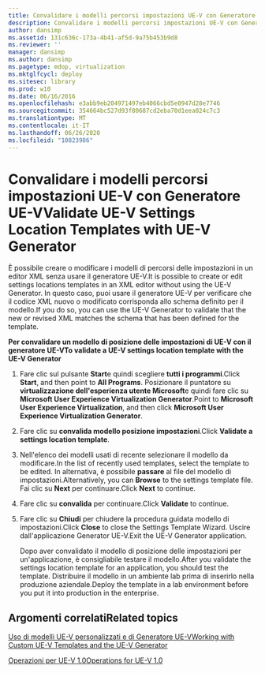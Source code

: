```yaml
---
title: Convalidare i modelli percorsi impostazioni UE-V con Generatore UE-V
description: Convalidare i modelli percorsi impostazioni UE-V con Generatore UE-V
author: dansimp
ms.assetid: 131c636c-173a-4b41-af5d-9a75b453b9d8
ms.reviewer: ''
manager: dansimp
ms.author: dansimp
ms.pagetype: mdop, virtualization
ms.mktglfcycl: deploy
ms.sitesec: library
ms.prod: w10
ms.date: 06/16/2016
ms.openlocfilehash: e3abb9eb204971497eb4066cbd5e0947d28e7746
ms.sourcegitcommit: 354664bc527d93f80687cd2eba70d1eea024c7c3
ms.translationtype: MT
ms.contentlocale: it-IT
ms.lasthandoff: 06/26/2020
ms.locfileid: "10823986"
---
```

# <span data-ttu-id="e72e3-103">Convalidare i modelli percorsi impostazioni UE-V con Generatore UE-V</span><span class="sxs-lookup"><span data-stu-id="e72e3-103">Validate UE-V Settings Location Templates with UE-V Generator</span></span>


<span data-ttu-id="e72e3-104">È possibile creare o modificare i modelli di percorsi delle impostazioni in un editor XML senza usare il generatore UE-V.</span><span class="sxs-lookup"><span data-stu-id="e72e3-104">It is possible to create or edit settings locations templates in an XML editor without using the UE-V Generator.</span></span> <span data-ttu-id="e72e3-105">In questo caso, puoi usare il generatore UE-V per verificare che il codice XML nuovo o modificato corrisponda allo schema definito per il modello.</span><span class="sxs-lookup"><span data-stu-id="e72e3-105">If you do so, you can use the UE-V Generator to validate that the new or revised XML matches the schema that has been defined for the template.</span></span>

**<span data-ttu-id="e72e3-106">Per convalidare un modello di posizione delle impostazioni di UE-V con il generatore UE-V</span><span class="sxs-lookup"><span data-stu-id="e72e3-106">To validate a UE-V settings location template with the UE-V Generator</span></span>**

1.  <span data-ttu-id="e72e3-107">Fare clic sul pulsante **Start**e quindi scegliere **tutti i programmi**.</span><span class="sxs-lookup"><span data-stu-id="e72e3-107">Click **Start**, and then point to **All Programs**.</span></span> <span data-ttu-id="e72e3-108">Posizionare il puntatore su **virtualizzazione dell'esperienza utente Microsoft**e quindi fare clic su **Microsoft User Experience Virtualization Generator**.</span><span class="sxs-lookup"><span data-stu-id="e72e3-108">Point to **Microsoft User Experience Virtualization**, and then click **Microsoft User Experience Virtualization Generator**.</span></span>

2.  <span data-ttu-id="e72e3-109">Fare clic su **convalida modello posizione impostazioni**.</span><span class="sxs-lookup"><span data-stu-id="e72e3-109">Click **Validate a settings location template**.</span></span>

3.  <span data-ttu-id="e72e3-110">Nell'elenco dei modelli usati di recente selezionare il modello da modificare.</span><span class="sxs-lookup"><span data-stu-id="e72e3-110">In the list of recently used templates, select the template to be edited.</span></span> <span data-ttu-id="e72e3-111">In alternativa, è possibile **passare** al file del modello di impostazioni.</span><span class="sxs-lookup"><span data-stu-id="e72e3-111">Alternatively, you can **Browse** to the settings template file.</span></span> <span data-ttu-id="e72e3-112">Fai clic su **Next** per continuare.</span><span class="sxs-lookup"><span data-stu-id="e72e3-112">Click **Next** to continue.</span></span>

4.  <span data-ttu-id="e72e3-113">Fare clic su **convalida** per continuare.</span><span class="sxs-lookup"><span data-stu-id="e72e3-113">Click **Validate** to continue.</span></span>

5.  <span data-ttu-id="e72e3-114">Fare clic su **Chiudi** per chiudere la procedura guidata modello di impostazioni.</span><span class="sxs-lookup"><span data-stu-id="e72e3-114">Click **Close** to close the Settings Template Wizard.</span></span> <span data-ttu-id="e72e3-115">Uscire dall'applicazione Generator UE-V.</span><span class="sxs-lookup"><span data-stu-id="e72e3-115">Exit the UE-V Generator application.</span></span>

    <span data-ttu-id="e72e3-116">Dopo aver convalidato il modello di posizione delle impostazioni per un'applicazione, è consigliabile testare il modello.</span><span class="sxs-lookup"><span data-stu-id="e72e3-116">After you validate the settings location template for an application, you should test the template.</span></span> <span data-ttu-id="e72e3-117">Distribuire il modello in un ambiente lab prima di inserirlo nella produzione aziendale.</span><span class="sxs-lookup"><span data-stu-id="e72e3-117">Deploy the template in a lab environment before you put it into production in the enterprise.</span></span>

## <span data-ttu-id="e72e3-118">Argomenti correlati</span><span class="sxs-lookup"><span data-stu-id="e72e3-118">Related topics</span></span>


[<span data-ttu-id="e72e3-119">Uso di modelli UE-V personalizzati e di Generatore UE-V</span><span class="sxs-lookup"><span data-stu-id="e72e3-119">Working with Custom UE-V Templates and the UE-V Generator</span></span>](working-with-custom-ue-v-templates-and-the-ue-v-generator.md)

[<span data-ttu-id="e72e3-120">Operazioni per UE-V 1.0</span><span class="sxs-lookup"><span data-stu-id="e72e3-120">Operations for UE-V 1.0</span></span>](operations-for-ue-v-10.md)

 

 






